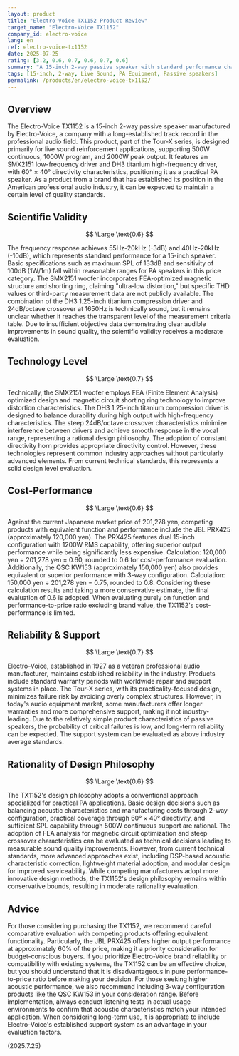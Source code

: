 ```yaml
---
layout: product
title: "Electro-Voice TX1152 Product Review"
target_name: "Electro-Voice TX1152"
company_id: electro-voice
lang: en
ref: electro-voice-tx1152
date: 2025-07-25
rating: [3.2, 0.6, 0.7, 0.6, 0.7, 0.6]
summary: "A 15-inch 2-way passive speaker with standard performance characteristics, but moderate cost-performance evaluation when compared to competing products"
tags: [15-inch, 2-way, Live Sound, PA Equipment, Passive speakers]
permalink: /products/en/electro-voice-tx1152/
---
```

## Overview

The Electro-Voice TX1152 is a 15-inch 2-way passive speaker manufactured by Electro-Voice, a company with a long-established track record in the professional audio field. This product, part of the Tour-X series, is designed primarily for live sound reinforcement applications, supporting 500W continuous, 1000W program, and 2000W peak output. It features an SMX2151 low-frequency driver and DH3 titanium high-frequency driver, with 60° × 40° directivity characteristics, positioning it as a practical PA speaker. As a product from a brand that has established its position in the American professional audio industry, it can be expected to maintain a certain level of quality standards.

## Scientific Validity

$$ \Large \text{0.6} $$

The frequency response achieves 55Hz-20kHz (-3dB) and 40Hz-20kHz (-10dB), which represents standard performance for a 15-inch speaker. Basic specifications such as maximum SPL of 133dB and sensitivity of 100dB (1W/1m) fall within reasonable ranges for PA speakers in this price category. The SMX2151 woofer incorporates FEA-optimized magnetic structure and shorting ring, claiming "ultra-low distortion," but specific THD values or third-party measurement data are not publicly available. The combination of the DH3 1.25-inch titanium compression driver and 24dB/octave crossover at 1650Hz is technically sound, but it remains unclear whether it reaches the transparent level of the measurement criteria table. Due to insufficient objective data demonstrating clear audible improvements in sound quality, the scientific validity receives a moderate evaluation.

## Technology Level

$$ \Large \text{0.7} $$

Technically, the SMX2151 woofer employs FEA (Finite Element Analysis) optimized design and magnetic circuit shorting ring technology to improve distortion characteristics. The DH3 1.25-inch titanium compression driver is designed to balance durability during high output with high-frequency characteristics. The steep 24dB/octave crossover characteristics minimize interference between drivers and achieve smooth response in the vocal range, representing a rational design philosophy. The adoption of constant directivity horn provides appropriate directivity control. However, these technologies represent common industry approaches without particularly advanced elements. From current technical standards, this represents a solid design level evaluation.

## Cost-Performance

$$ \Large \text{0.6} $$

Against the current Japanese market price of 201,278 yen, competing products with equivalent function and performance include the JBL PRX425 (approximately 120,000 yen). The PRX425 features dual 15-inch configuration with 1200W RMS capability, offering superior output performance while being significantly less expensive. Calculation: 120,000 yen ÷ 201,278 yen = 0.60, rounded to 0.6 for cost-performance evaluation. Additionally, the QSC KW153 (approximately 150,000 yen) also provides equivalent or superior performance with 3-way configuration. Calculation: 150,000 yen ÷ 201,278 yen = 0.75, rounded to 0.8. Considering these calculation results and taking a more conservative estimate, the final evaluation of 0.6 is adopted. When evaluating purely on function and performance-to-price ratio excluding brand value, the TX1152's cost-performance is limited.

## Reliability & Support

$$ \Large \text{0.7} $$

Electro-Voice, established in 1927 as a veteran professional audio manufacturer, maintains established reliability in the industry. Products include standard warranty periods with worldwide repair and support systems in place. The Tour-X series, with its practicality-focused design, minimizes failure risk by avoiding overly complex structures. However, in today's audio equipment market, some manufacturers offer longer warranties and more comprehensive support, making it not industry-leading. Due to the relatively simple product characteristics of passive speakers, the probability of critical failures is low, and long-term reliability can be expected. The support system can be evaluated as above industry average standards.

## Rationality of Design Philosophy

$$ \Large \text{0.6} $$

The TX1152's design philosophy adopts a conventional approach specialized for practical PA applications. Basic design decisions such as balancing acoustic characteristics and manufacturing costs through 2-way configuration, practical coverage through 60° × 40° directivity, and sufficient SPL capability through 500W continuous support are rational. The adoption of FEA analysis for magnetic circuit optimization and steep crossover characteristics can be evaluated as technical decisions leading to measurable sound quality improvements. However, from current technical standards, more advanced approaches exist, including DSP-based acoustic characteristic correction, lightweight material adoption, and modular design for improved serviceability. While competing manufacturers adopt more innovative design methods, the TX1152's design philosophy remains within conservative bounds, resulting in moderate rationality evaluation.

## Advice

For those considering purchasing the TX1152, we recommend careful comparative evaluation with competing products offering equivalent functionality. Particularly, the JBL PRX425 offers higher output performance at approximately 60% of the price, making it a priority consideration for budget-conscious buyers. If you prioritize Electro-Voice brand reliability or compatibility with existing systems, the TX1152 can be an effective choice, but you should understand that it is disadvantageous in pure performance-to-price ratio before making your decision. For those seeking higher acoustic performance, we also recommend including 3-way configuration products like the QSC KW153 in your consideration range. Before implementation, always conduct listening tests in actual usage environments to confirm that acoustic characteristics match your intended application. When considering long-term use, it is appropriate to include Electro-Voice's established support system as an advantage in your evaluation factors.

(2025.7.25)